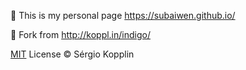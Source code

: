 🍖 This is my personal page https://subaiwen.github.io/

🍜 Fork from http://koppl.in/indigo/

[MIT](http://kopplin.mit-license.org/) License © Sérgio Kopplin
